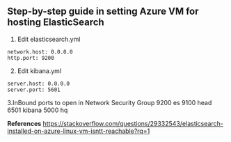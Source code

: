 Step-by-step guide in setting Azure VM for hosting ElasticSearch
-----

1. Edit elasticsearch.yml
```
network.host: 0.0.0.0
http.port: 9200
```

2. Edit kibana.yml
```
server.host: 0.0.0.0
server.port: 5601
```

3.InBound ports to open in Network Security Group
9200 es
9100 head
6501 kibana
5000 hq

**References**
https://stackoverflow.com/questions/29332543/elasticsearch-installed-on-azure-linux-vm-isntt-reachable?rq=1
